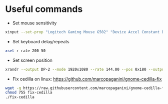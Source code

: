 # Useful commands

- Set mouse sensitivity

```bash
xinput --set-prop "Logitech Gaming Mouse G502" "Device Accel Constant Deceleration" 1.5
```

- Set keyboard delay/repeats

```bash
xset r rate 200 50
```

- Set screen position

```bash
xrandr --output DP-2 --mode 1920x1080 --rate 144.00 --pos 0x180 --output DP-4 --mode 2560x1440 --rate 144.00 --pos 1920x0 --primary
```

- Fix cedilla on linux: https://github.com/marcopaganini/gnome-cedilla-fix

```bash
wget -q https://raw.githubusercontent.com/marcopaganini/gnome-cedilla-fix/master/fix-cedilla -O fix-cedilla
chmod 755 fix-cedilla
./fix-cedilla
```
